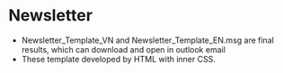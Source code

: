 # Newsletter
- Newsletter_Template_VN and Newsletter_Template_EN.msg are final results, which can download and open in outlook email
- These template developed by HTML with inner CSS.
